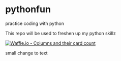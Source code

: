 # pythonfun
practice coding with python

This repo will be used to freshen up my python skillz

[![Waffle.io - Columns and their card count](https://badge.waffle.io/AnnLyndon/pythonfun.svg?columns=In%20Progress,To%20Do)](https://waffle.io/AnnLyndon/pythonfun)


small change to text
